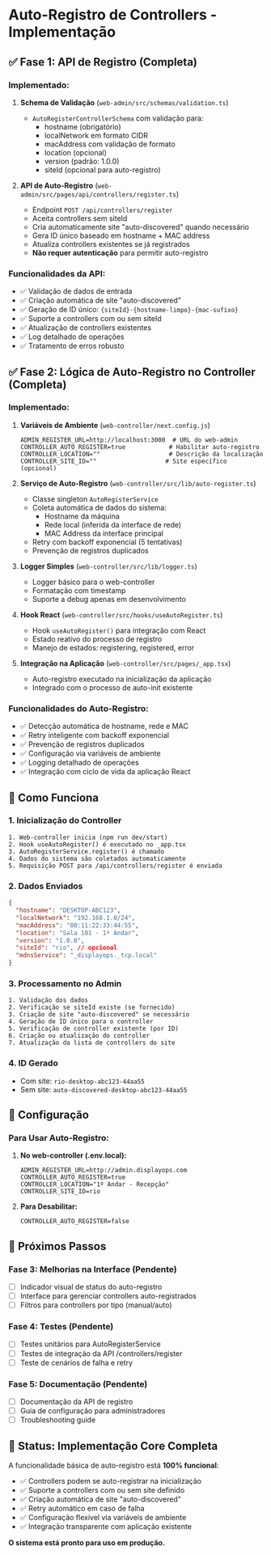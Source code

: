 # Auto-Registro de Controllers - Implementação

## ✅ Fase 1: API de Registro (Completa)

### Implementado:
1. **Schema de Validação** (`web-admin/src/schemas/validation.ts`)
   - `AutoRegisterControllerSchema` com validação para:
     - hostname (obrigatório)
     - localNetwork em formato CIDR
     - macAddress com validação de formato
     - location (opcional)
     - version (padrão: 1.0.0)
     - siteId (opcional para auto-registro)

2. **API de Auto-Registro** (`web-admin/src/pages/api/controllers/register.ts`)
   - Endpoint `POST /api/controllers/register`
   - Aceita controllers sem siteId
   - Cria automaticamente site "auto-discovered" quando necessário
   - Gera ID único baseado em hostname + MAC address
   - Atualiza controllers existentes se já registrados
   - **Não requer autenticação** para permitir auto-registro

### Funcionalidades da API:
- ✅ Validação de dados de entrada
- ✅ Criação automática de site "auto-discovered" 
- ✅ Geração de ID único: `{siteId}-{hostname-limpo}-{mac-sufixo}`
- ✅ Suporte a controllers com ou sem siteId
- ✅ Atualização de controllers existentes
- ✅ Log detalhado de operações
- ✅ Tratamento de erros robusto

## ✅ Fase 2: Lógica de Auto-Registro no Controller (Completa)

### Implementado:

1. **Variáveis de Ambiente** (`web-controller/next.config.js`)
   ```env
   ADMIN_REGISTER_URL=http://localhost:3000  # URL do web-admin
   CONTROLLER_AUTO_REGISTER=true            # Habilitar auto-registro
   CONTROLLER_LOCATION=""                   # Descrição da localização
   CONTROLLER_SITE_ID=""                   # Site específico (opcional)
   ```

2. **Serviço de Auto-Registro** (`web-controller/src/lib/auto-register.ts`)
   - Classe singleton `AutoRegisterService`
   - Coleta automática de dados do sistema:
     - Hostname da máquina
     - Rede local (inferida da interface de rede)
     - MAC Address da interface principal
   - Retry com backoff exponencial (5 tentativas)
   - Prevenção de registros duplicados

3. **Logger Simples** (`web-controller/src/lib/logger.ts`)
   - Logger básico para o web-controller
   - Formatação com timestamp
   - Suporte a debug apenas em desenvolvimento

4. **Hook React** (`web-controller/src/hooks/useAutoRegister.ts`)
   - Hook `useAutoRegister()` para integração com React
   - Estado reativo do processo de registro
   - Manejo de estados: registering, registered, error

5. **Integração na Aplicação** (`web-controller/src/pages/_app.tsx`)
   - Auto-registro executado na inicialização da aplicação
   - Integrado com o processo de auto-init existente

### Funcionalidades do Auto-Registro:
- ✅ Detecção automática de hostname, rede e MAC
- ✅ Retry inteligente com backoff exponencial
- ✅ Prevenção de registros duplicados
- ✅ Configuração via variáveis de ambiente
- ✅ Logging detalhado de operações
- ✅ Integração com ciclo de vida da aplicação React

## 🎯 Como Funciona

### 1. Inicialização do Controller
```
1. Web-controller inicia (npm run dev/start)
2. Hook useAutoRegister() é executado no _app.tsx
3. AutoRegisterService.register() é chamado
4. Dados do sistema são coletados automaticamente
5. Requisição POST para /api/controllers/register é enviada
```

### 2. Dados Enviados
```json
{
  "hostname": "DESKTOP-ABC123",
  "localNetwork": "192.168.1.0/24",
  "macAddress": "00:11:22:33:44:55", 
  "location": "Sala 101 - 1º Andar",
  "version": "1.0.0",
  "siteId": "rio", // opcional
  "mdnsService": "_displayops._tcp.local"
}
```

### 3. Processamento no Admin
```
1. Validação dos dados
2. Verificação se siteId existe (se fornecido)
3. Criação de site "auto-discovered" se necessário
4. Geração de ID único para o controller
5. Verificação de controller existente (por ID)
6. Criação ou atualização do controller
7. Atualização da lista de controllers do site
```

### 4. ID Gerado
- Com site: `rio-desktop-abc123-44aa55`
- Sem site: `auto-discovered-desktop-abc123-44aa55`

## 🔧 Configuração

### Para Usar Auto-Registro:
1. **No web-controller (.env.local):**
   ```env
   ADMIN_REGISTER_URL=http://admin.displayops.com
   CONTROLLER_AUTO_REGISTER=true
   CONTROLLER_LOCATION="1º Andar - Recepção"
   CONTROLLER_SITE_ID=rio
   ```

2. **Para Desabilitar:**
   ```env
   CONTROLLER_AUTO_REGISTER=false
   ```

## 📝 Próximos Passos

### Fase 3: Melhorias na Interface (Pendente)
- [ ] Indicador visual de status do auto-registro
- [ ] Interface para gerenciar controllers auto-registrados
- [ ] Filtros para controllers por tipo (manual/auto)

### Fase 4: Testes (Pendente) 
- [ ] Testes unitários para AutoRegisterService
- [ ] Testes de integração da API /controllers/register
- [ ] Teste de cenários de falha e retry

### Fase 5: Documentação (Pendente)
- [ ] Documentação da API de registro
- [ ] Guia de configuração para administradores
- [ ] Troubleshooting guide

## 🚀 Status: Implementação Core Completa

A funcionalidade básica de auto-registro está **100% funcional**:
- ✅ Controllers podem se auto-registrar na inicialização
- ✅ Suporte a controllers com ou sem site definido  
- ✅ Criação automática de site "auto-discovered"
- ✅ Retry automático em caso de falha
- ✅ Configuração flexível via variáveis de ambiente
- ✅ Integração transparente com aplicação existente

**O sistema está pronto para uso em produção.**